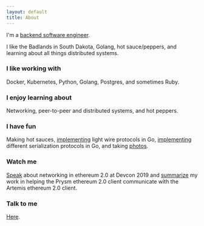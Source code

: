```yaml
---
layout: default
title: About
---
```


I'm a [backend software engineer](https://github.com/renaynay).

I like the Badlands in South Dakota, Golang, hot sauce/peppers, and learning about all things distributed systems.

### I like working with
Docker, Kubernetes, Python, Golang, Postgres, and sometimes Ruby.

### I enjoy learning about
Networking, peer-to-peer and distributed systems, and hot peppers.

### I have fun
Making hot sauces, [implementing](https://github.com/renaynay/go-hobbits) light wire protocols in Go, [implementing](https://github.com/renaynay/go-canonical-serialization) different serialization protocols in Go, and taking [photos](https://www.instagram.com/renenayman/).

### Watch me
[Speak](https://www.youtube.com/watch?v=ebh3Y1vHQBo) about networking in ethereum 2.0 at Devcon 2019 and [summarize](https://www.youtube.com/watch?v=oJfq5SHlX_A&t=1s) my work in helping the Prysm ethereum 2.0 client communicate with the Artemis ethereum 2.0 client.

### Talk to me
[Here](mailto:renelubov.dev@gmail.com).
